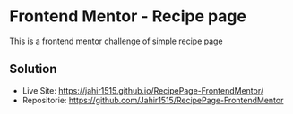 # Frontend Mentor - Recipe page
This is a frontend mentor challenge of simple recipe page

## Solution 
- Live Site: https://jahir1515.github.io/RecipePage-FrontendMentor/
- Repositorie: https://github.com/Jahir1515/RecipePage-FrontendMentor

